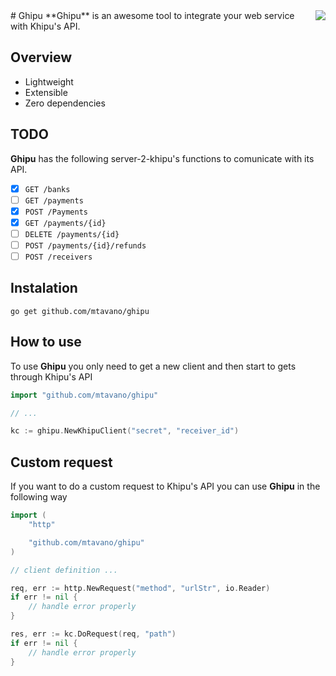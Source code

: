 <img align="right" src="https://cloud.githubusercontent.com/assets/8041435/21744446/a5bb25b8-d4f4-11e6-9035-0a491d57f5ca.jpeg">
# Ghipu
**Ghipu** is an awesome tool to integrate your web service with Khipu's API.


## Overview

* Lightweight
* Extensible
* Zero dependencies

## TODO

**Ghipu** has the following server-2-khipu's functions to comunicate with its API.

- [x] `GET /banks`
- [ ] `GET /payments`
- [x] `POST /Payments`
- [x] `GET /payments/{id}`
- [ ] `DELETE /payments/{id}`
- [ ] `POST /payments/{id}/refunds`
- [ ] `POST /receivers`

## Instalation

```
go get github.com/mtavano/ghipu
```

## How to use

To use **Ghipu** you only need to get a new client and then start to gets through Khipu's API 

```go
import "github.com/mtavano/ghipu"

// ...

kc := ghipu.NewKhipuClient("secret", "receiver_id")

```

## Custom request

If you want to do a custom request to Khipu's API you can use **Ghipu** in the following way

```go
import (
    "http"

    "github.com/mtavano/ghipu"
)

// client definition ...

req, err := http.NewRequest("method", "urlStr", io.Reader)
if err != nil {
	// handle error properly
}

res, err := kc.DoRequest(req, "path")
if err != nil {
	// handle error properly
}
```
